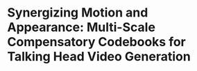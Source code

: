 # Synergizing Motion and Appearance: Multi-Scale Compensatory Codebooks for Talking Head Video Generation
